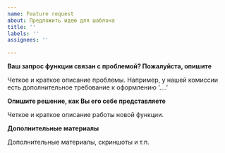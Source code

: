 ```yaml
---
name: Feature request
about: Предложить идею для шаблона
title: ''
labels: ''
assignees: ''

---
```


**Ваш запрос функции связан с проблемой? Пожалуйста, опишите**

Четкое и краткое описание проблемы. Например, у нашей комиссии есть дополнительное требование к оформлению '....'

**Опишите решение, как Вы его себе представляете**

Четкое и краткое описание работы новой функции.

**Дополнительные материалы**

Дополнительные материалы, скриншоты и т.п.
